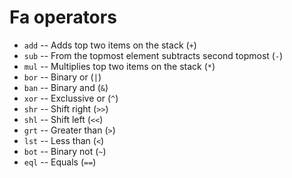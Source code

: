 # Fa operators

-   `add` -- Adds top two items on the stack (`+`)
-   `sub` -- From the topmost element subtracts second topmost (`-`)
-   `mul` -- Multiplies top two items on the stack (`*`)
-   `bor` -- Binary or (`|`)
-   `ban` -- Binary and (`&`)
-   `xor` -- Exclussive or (`^`)
-   `shr` -- Shift right (`>>`)
-   `shl` -- Shift left (`<<`)
-   `grt` -- Greater than (`>`)
-   `lst` -- Less than (`<`)
-   `bot` -- Binary not (`~`)
-   `eql` -- Equals (`==`)
